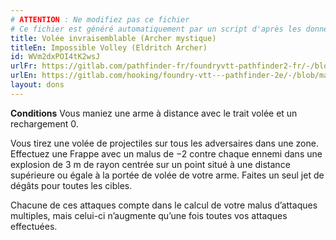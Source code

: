 ```yaml
---
# ATTENTION : Ne modifiez pas ce fichier
# Ce fichier est généré automatiquement par un script d'après les données du module Foundry VTT officiel et de sa traduction
title: Volée invraisemblable (Archer mystique)
titleEn: Impossible Volley (Eldritch Archer)
id: WVm2dxPOI4tK2wsJ
urlFr: https://gitlab.com/pathfinder-fr/foundryvtt-pathfinder2-fr/-/blob/master/data/feats/WVm2dxPOI4tK2wsJ.htm
urlEn: https://gitlab.com/hooking/foundry-vtt---pathfinder-2e/-/blob/master/packs/data/feats.db/impossible-volley-eldritch-archer.json
layout: dons
---
```

**Conditions** Vous maniez une arme à distance avec le trait volée et un rechargement 0.

Vous tirez une volée de projectiles sur tous les adversaires dans une zone. Effectuez une Frappe avec un malus de −2 contre chaque ennemi dans une explosion de 3 m de rayon centrée sur un point situé à une distance supérieure ou égale à la portée de volée de votre arme. Faites un seul jet de dégâts pour toutes les cibles.

Chacune de ces attaques compte dans le calcul de votre malus d’attaques multiples, mais celui-ci n’augmente qu’une fois toutes vos attaques effectuées.
